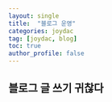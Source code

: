 ```yaml
---
layout: single
title:  "블로그 운영"
categories: joydac
tag: [joydac, blog]
toc: true
author_profile: false
---
```


## 블로그 글 쓰기 귀찮다